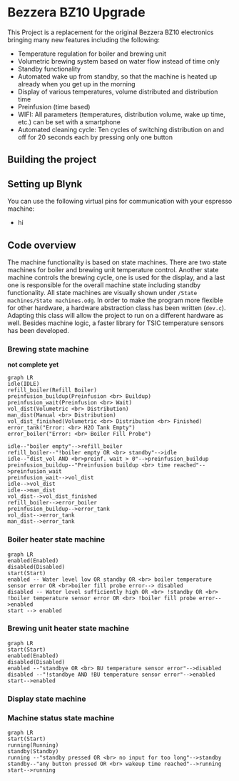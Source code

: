 # Bezzera BZ10 Upgrade
This Project is a replacement for the original Bezzera BZ10 electronics bringing many new features including the following:
- Temperature regulation for boiler and brewing unit
- Volumetric brewing system based on water flow instead of time only
- Standby functionality
- Automated wake up from standby, so that the machine is heated up already when you get up in the morning
- Display of various temperatures, volume distributed and distribution time
- Preinfusion (time based)
- WIFI: All parameters (temperatures, distribution volume, wake up time, etc.) can be set with a smartphone
- Automated cleaning cycle: Ten cycles of switching distribution on and off for 20 seconds each by pressing only one button

## Building the project
## Setting up Blynk
You can use the following virtual pins for communication with your espresso machine:
- hi
## Code overview
The machine functionality is based on state machines. There are two state machines for boiler and brewing unit temperature control. Another state machine controls the brewing cycle, one is used for the display, and a last one is responsible for the overall machine state including standby functionality. All state machines are visually shown under `/State machines/State machines.odg`. 
In order to make the program more flexible for other hardware, a hardware abstraction class has been written (`dev.c`). Adapting this class will allow the project to run on a different hardware as well.
Besides machine logic, a faster library for TSIC temperature sensors has been developed.
### Brewing state machine
**not complete yet**
```mermaid
graph LR
idle(IDLE)
refill_boiler(Refill Boiler)
preinfusion_buildup(Preinfusion <br> Buildup)
preinfusion_wait(Preinfusion <br> Wait)
vol_dist(Volumetric <br> Distribution)
man_dist(Manual <br> Distribution)
vol_dist_finished(Volumetric <br> Distribution <br> Finished)
error_tank("Error: <br> H2O Tank Empty")
error_boiler("Error: <br> Boiler Fill Probe")

idle--"boiler empty"-->refill_boiler
refill_boiler--"!boiler empty OR <br> standby"-->idle
idle--"dist_vol AND <br>preinf. wait > 0"-->preinfusion_buildup
preinfusion_buildup--"Preinfusion buildup <br> time reached"-->preinfusion_wait
preinfusion_wait-->vol_dist
idle-->vol_dist
idle-->man_dist
vol_dist-->vol_dist_finished
refill_boiler-->error_boiler
preinfusion_buildup-->error_tank
vol_dist-->error_tank
man_dist-->error_tank

```
### Boiler heater state machine
```mermaid
graph LR
enabled(Enabled)
disabled(Disabled)
start(Start)
enabled -- Water level low OR standby OR <br> boiler temperature sensor error OR <br>boiler fill probe error--> disabled
disabled -- Water level sufficiently high OR <br> !standby OR <br> !boiler temperature sensor error OR <br> !boiler fill probe error-->enabled
start --> enabled
```
### Brewing unit heater state machine
```mermaid
graph LR
start(Start)
enabled(Enabled)
disabled(Disabled)
enabled --"standbye OR <br> BU temperature sensor error"-->disabled
disabled --"!standbye AND !BU temperature sensor error"-->enabled
start-->enabled
```
### Display state machine
### Machine status state machine
```mermaid
graph LR
start(Start)
running(Running)
standby(Standby)
running --"standby pressed OR <br> no input for too long"-->standby
standby--"any button pressed OR <br> wakeup time reached"-->running
start-->running
```
<!--stackedit_data:
eyJoaXN0b3J5IjpbLTE3MTI1NDc4NCwyMTE0MjYyNzUwLC0xNj
UwMTI4MDA1XX0=
-->